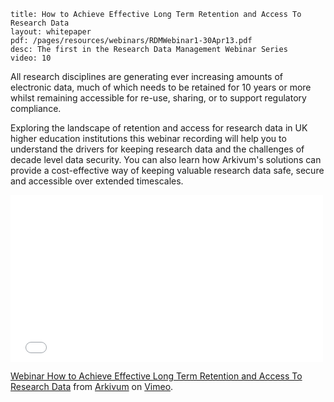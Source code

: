 ```
title: How to Achieve Effective Long Term Retention and Access To Research Data
layout: whitepaper
pdf: /pages/resources/webinars/RDMWebinar1-30Apr13.pdf
desc: The first in the Research Data Management Webinar Series
video: 10
```

All research disciplines are generating ever increasing amounts of electronic data, much of which needs to be retained for 10 years or more whilst remaining accessible for re-use, sharing, or to support regulatory compliance.

Exploring the landscape of retention and access for research data in UK higher education institutions this webinar recording will help you to understand the drivers for keeping research data and the challenges of decade level data security. You can also learn how Arkivum's solutions can provide a cost-effective way of keeping valuable research data safe, secure and accessible over extended timescales.

<iframe src="//player.vimeo.com/video/57375184" width="500" height="267" frameborder="0" webkitallowfullscreen mozallowfullscreen allowfullscreen></iframe> <p><a href="http://vimeo.com/57375184">Webinar How to Achieve Effective Long Term Retention and Access To Research Data</a> from <a href="http://vimeo.com/user15228564">Arkivum</a> on <a href="https://vimeo.com">Vimeo</a>.</p>
